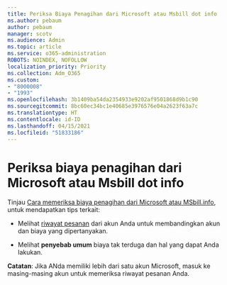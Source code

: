 ```yaml
---
title: Periksa Biaya Penagihan dari Microsoft atau Msbill dot info
ms.author: pebaum
author: pebaum
manager: scotv
ms.audience: Admin
ms.topic: article
ms.service: o365-administration
ROBOTS: NOINDEX, NOFOLLOW
localization_priority: Priority
ms.collection: Adm_O365
ms.custom:
- "8000008"
- "1993"
ms.openlocfilehash: 3b1409ba54da2354933e9202af9501868d9b1c90
ms.sourcegitcommit: 8bc60ec34bc1e40685e3976576e04a2623f63a7c
ms.translationtype: HT
ms.contentlocale: id-ID
ms.lasthandoff: 04/15/2021
ms.locfileid: "51833186"
---
```

# <a name="investigate-a-billing-charge-from-microsoft-or-msbill-dot-info"></a>Periksa biaya penagihan dari Microsoft atau Msbill dot info

Tinjau [Cara memeriksa biaya penagihan dari Microsoft atau MSbill.info](https://support.microsoft.com/help/10623/microsoft-account-investigate-billing-charge), untuk mendapatkan tips terkait: 

- Melihat [riwayat pesanan](https://account.microsoft.com/billing/orders/) dari akun Anda untuk membandingkan akun dan biaya yang dipertanyakan.

- Melihat **penyebab umum** biaya tak terduga dan hal yang dapat Anda lakukan.

**Catatan**: Jika ANda memiliki lebih dari satu akun Microsoft, masuk ke masing-masing akun untuk memeriksa riwayat pesanan Anda.
